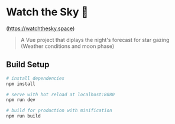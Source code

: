 # Watch the Sky 🔭

(https://watchthesky.space)

> A Vue project that diplays the night's forecast for star gazing (Weather conditions and moon phase)



## Build Setup

``` bash
# install dependencies
npm install

# serve with hot reload at localhost:8080
npm run dev

# build for production with minification
npm run build
```
